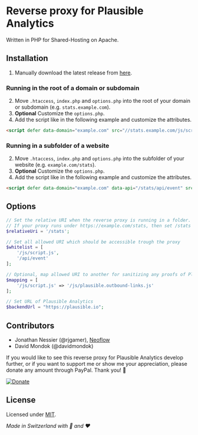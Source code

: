 # Reverse proxy for Plausible Analytics
Written in PHP for Shared-Hosting on Apache.

## Installation

1. Manually download the latest release from [here](https://github.com/Neoflow/ReverseProxy-PlausibleAnalytics/releases/).

### Running in the root of a domain or subdomain

2. Move `.htaccess`, `index.php` and `options.php` into the root of your domain or subdomain (e.g. `stats.example.com`).
3. **Optional** Customize the `options.php`.
4. Add the script like in the following example and customize the attributes.
```html
<script defer data-domain="example.com" src="//stats.example.com/js/script.js"></script>
```

### Running in a subfolder of a website

2. Move `.htaccess`, `index.php` and `options.php` into the subfolder of your website (e.g. `example.com/stats`).
3. **Optional** Customize the `options.php`.
4. Add the script like in the following example and customize the attributes.
```html
<script defer data-domain="example.com" data-api="/stats/api/event" src="/stats/js/script.js"></script>
```

## Options

```php
// Set the relative URI when the reverse proxy is running in a folder.
// If your proxy runs under https://example.com/stats, then set /stats as relative URI and otherwise just leave it blank.
$relativeUri = '/stats';

// Set all allowed URI which should be accessible trough the proxy
$whitelist = [
    '/js/script.js',
    '/api/event'
];

// Optional, map allowed URI to another for sanitizing any proofs of Plausible Analytics in the URI
$mapping = [
    '/js/script.js' => '/js/plausible.outbound-links.js'
];

// Set URL of Plausible Analytics
$backendUrl = "https://plausible.io";
```

## Contributors
* Jonathan Nessier (@rjgamer), [Neoflow](https://www.neoflow.ch)
* David Mondok (@davidmondok)

If you would like to see this reverse proxy for Plausible Analytics develop further, or if you want to support me or show me your appreciation, please
donate any amount through PayPal. Thank you! :beers:

[![Donate](https://img.shields.io/badge/Donate-paypal-blue)](https://www.paypal.me/JonathanNessier)

## License
Licensed under [MIT](LICENSE).

*Made in Switzerland with :cheese: and :heart:*
